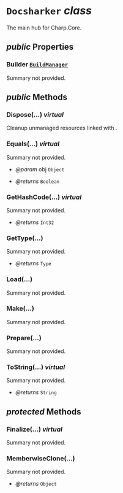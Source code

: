 # <code><span title="The main hub for Charp.Core.">Docsharker</span></code> *class*

The main hub for Charp.Core.

## *public* Properties

### Builder <code><a href="BuildManager.md">BuildManager</a></code>

Summary not provided.



## *public* Methods

### Dispose(...) *virtual*

Cleanup unmanaged resources linked with <see cref="P:DotDocs.Core.Docsharker.Builder" />.



### Equals(...) *virtual*

Summary not provided.

- *@param* obj <code><span title="The main hub for Charp.Core.">Object</span></code>

- *@returns* <code><span title="The main hub for Charp.Core.">Boolean</span></code>

### GetHashCode(...) *virtual*

Summary not provided.

- *@returns* <code><span title="The main hub for Charp.Core.">Int32</span></code>

### GetType(...)

Summary not provided.

- *@returns* <code><span title="The main hub for Charp.Core.">Type</span></code>

### Load(...)

Summary not provided.



### Make(...)

Summary not provided.



### Prepare(...)

Summary not provided.



### ToString(...) *virtual*

Summary not provided.

- *@returns* <code><span title="The main hub for Charp.Core.">String</span></code>

## *protected* Methods

### Finalize(...) *virtual*

Summary not provided.



### MemberwiseClone(...)

Summary not provided.

- *@returns* <code><span title="The main hub for Charp.Core.">Object</span></code>
